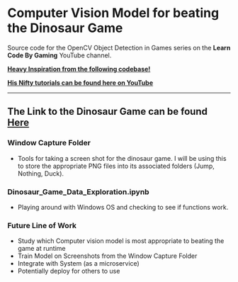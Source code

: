 # Computer Vision Model for beating the Dinosaur Game


Source code for the OpenCV Object Detection in Games series on the **Learn Code By Gaming** YouTube channel.

[**Heavy Inspiration from the following codebase!**](https://github.com/learncodebygaming/opencv_tutorials)

[**His Nifty tutorials can be found here on YouTube**](https://www.youtube.com/playlist?list=PL1m2M8LQlzfKtkKq2lK5xko4X-8EZzFPI)

---
## The Link to the Dinosaur Game can be found [**Here**](https://trex-runner.com/)
### Window Capture Folder
- Tools for taking a screen shot for the dinosaur game. I will be using this to store the appropriate PNG files into its associated folders (Jump, Nothing, Duck).

### Dinosaur_Game_Data_Exploration.ipynb 
- Playing around with Windows OS and checking to see if functions work. 

### Future Line of Work
- Study which Computer vision model is most appropriate to beating the game at runtime
- Train Model on Screenshots from the Window Capture Folder
- Integrate with System (as a microservice)
- Potentially deploy for others to use
